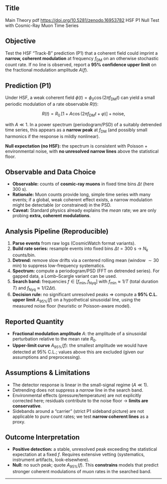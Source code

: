 ## Title
Main Theory pdf https://doi.org/10.5281/zenodo.16953782
HSF P1 Null Test with Cosmic-Ray Muon Time Series

## Objective

Test the HSF “Track-B” prediction (P1) that a coherent field could imprint a **narrow, coherent modulation** at frequency $f_{\mathrm{DM}}$ on an otherwise stochastic count rate. If no line is observed, report a **95% confidence upper limit** on the fractional modulation amplitude $A(f)$.

## Prediction (P1)

Under HSF, a weak coherent field $\phi(t)=\phi_0\cos(2\pi f_{\mathrm{DM}} t)$ can yield a small periodic modulation of a rate observable $R(t)$:

$$
R(t) = R_0\,[1 + A \cos(2\pi f_{\mathrm{DM}} t + \varphi)] + \text{noise},
$$

with $A \ll 1$. In a power spectrum (periodogram/PSD) of a suitably detrended time series, this appears as a **narrow peak** at $f_{\mathrm{DM}}$ (and possibly small harmonics if the response is mildly nonlinear).

**Null expectation (no HSF):** the spectrum is consistent with Poisson + environmental noise, with **no unresolved narrow lines** above the statistical floor.

## Observable and Data Choice

* **Observable:** counts of **cosmic-ray muons** in fixed time bins $\Delta t$ (here 300 s).
* **Rationale:** Muon counts provide long, simple time series with many events; if a global, weak coherent effect exists, a narrow modulation might be detectable (or constrained) in the PSD.
* **Caveat:** Standard physics already explains the *mean* rate; we are only probing **extra, coherent modulations**.

## Analysis Pipeline (Reproducible)

1. **Parse events** from raw logs (CosmicWatch format variants).
2. **Build rate series:** resample events into fixed bins $\Delta t = 300$ s → $N_k$ counts/bin.
3. **Detrend:** remove slow drifts via a centered rolling mean (window $\sim 30$ min) to suppress low-frequency systematics.
4. **Spectrum:** compute a periodogram/PSD (FFT on detrended series). For gapped data, a Lomb–Scargle variant can be used.
5. **Search band:** frequencies $f \in [f_{\min}, f_{\mathrm{Nyq}}]$ with
   $f_{\min}\approx 1/T$ (total duration $T$) and $f_{\mathrm{Nyq}} \approx 1/(2\Delta t)$.
6. **Decision rule:** no significant unresolved peaks ⇒ compute a **95% C.L. upper limit** $A_{95\%}(f)$ on a hypothetical sinusoidal line, using the measured noise floor (heuristic or Poisson-aware model).

## Reported Quantity

* **Fractional modulation amplitude** $A$: the amplitude of a sinusoidal perturbation relative to the mean rate $R_0$.
* **Upper-limit curve** $A_{95\%}(f)$: the smallest amplitude we would have detected at 95% C.L.; values above this are excluded (given our assumptions and preprocessing).

## Assumptions & Limitations

* The detector response is linear in the small-signal regime ($A\ll 1$).
* Detrending does not suppress a *narrow* line in the search band.
* Environmental effects (pressure/temperature) are not explicitly corrected here; residuals contribute to the noise floor → **limits are conservative**.
* Sidebands around a “carrier” (strict P1 sideband picture) are not applicable to pure count rates; we test **narrow coherent lines** as a proxy.

## Outcome Interpretation

* **Positive detection:** a stable, unresolved peak exceeding the statistical expectation at a fixed $f$. Requires extensive vetting (systematics, instrument artifacts, look-elsewhere).
* **Null:** no such peak; quote $A_{95\%}(f)$. This **constrains** models that predict stronger coherent modulations of muon rates in the searched band.

---

